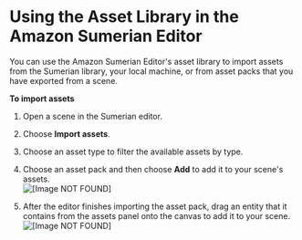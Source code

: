 # Using the Asset Library in the Amazon Sumerian Editor<a name="editor-assetlib"></a>

You can use the Amazon Sumerian Editor's asset library to import assets from the Sumerian library, your local machine, or from asset packs that you have exported from a scene\.

**To import assets**

1. Open a scene in the Sumerian editor\.

1. Choose **Import assets**\.

1. Choose an asset type to filter the available assets by type\.

1. Choose an asset pack and then choose **Add** to add it to your scene's assets\.  
![\[Image NOT FOUND\]](http://docs.aws.amazon.com/sumerian/latest/userguide/)

1. After the editor finishes importing the asset pack, drag an entity that it contains from the assets panel onto the canvas to add it to your scene\.  
![\[Image NOT FOUND\]](http://docs.aws.amazon.com/sumerian/latest/userguide/images/assetlib-dropentity.png)